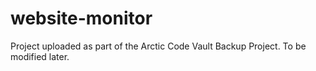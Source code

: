 # website-monitor 
Project uploaded as part of the Arctic Code Vault Backup Project. To be modified later. 
